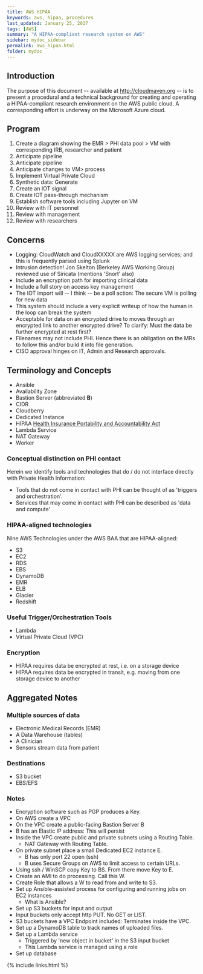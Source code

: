 ```yaml
---
title: AWS HIPAA
keywords: aws, hipaa, procedures
last_updated: January 25, 2017
tags: [AWS]
summary: "A HIPAA-compliant research system on AWS"
sidebar: mydoc_sidebar
permalink: aws_hipaa.html
folder: mydoc
---
```


## Introduction
The purpose of this document -- available at http://cloudmaven.org -- is to present a procedural and a technical background
for creating and operating a HIPAA-compliant research environment on the AWS public cloud. A corresponding effort is underway
on the Microsoft Azure cloud. 


## Program 

1. Create a diagram showing the EMR > PHI data pool > VM with corresponding IRB, researcher and patient
2. Anticipate <new data to EMR> pipeline
3. Anticipate <IOT to VM> pipeline
4. Anticipate changes to <PHI > VM> process
5. Implement Virtual Private Cloud
6. Synthetic data: Generate
7. Create an IOT signal
8. Create IOT pass-through mechanism
9. Establish software tools including Jupyter on VM
10. Review with IT personnel 
11. Review with management
12. Review with researchers

## Concerns

* Logging: CloudWatch and CloudXXXXX are AWS logging services; and this is frequently parsed using Splunk
* Intrusion detection! Jon Skelton (Berkeley AWS Working Group) reviewed use of Siricata (mentions 'Snort' also) 
* Include an encryption path for importing clinical data 
* Include a full story on access key management
* The IOT import will -- I think -- be a poll action: The secure VM is polling for new data
* This system should include a very explicit writeup of how the human in the loop can break the system
* Acceptable for data on an encrypted drive to moves through an encrypted link to another encrypted drive? To clarify: Must the data be further encrypted at rest first? 
* Filenames may not include PHI. Hence there is an obligation on the MRs to follow this and/or build it into file generation.
* CISO approval hinges on IT, Admin and Research approvals. 

## Terminology and Concepts
* Ansible
* Availability Zone
* Bastion Server (abbreviated **B**)
* CIDR
* Cloudberry
* Dedicated Instance 
* HIPAA [Health Insurance Portability and Accountability Act](https://en.wikipedia.org/wiki/Health_Insurance_Portability_and_Accountability_Act)
* Lambda Service
* NAT Gateway
* Worker

### Conceptual distinction on PHI contact

Herein we identify tools and technologies that do / do not interface directly with Private Health Information:
* Tools that do not come in contact with PHI can be thought of as 'triggers and orchestration'.
* Services that may come in contact with PHI can be described as 'data and compute'

### HIPAA-aligned technologies
Nine AWS Technologies under the AWS BAA that are HIPAA-aligned:
* S3
* EC2
* RDS
* EBS
* DynamoDB
* EMR
* ELB
* Glacier
* Redshift

### Useful Trigger/Orchestration Tools
* Lambda
* Virtual Private Cloud (VPC)

### Encryption
* HIPAA requires data be encrypted at rest, i.e. on a storage device
* HIPAA requires data be encrypted in transit, e.g. moving from one storage device to another

## Aggregated Notes

### Multiple sources of data
* Electronic Medical Records (EMR)
* A Data Warehouse (tables) 
* A Clinician 
* Sensors stream data from patient

### Destinations
* S3 bucket
* EBS/EFS 

### Notes
* Encryption software such as PGP produces a Key.
* On AWS create a VPC
* On the VPC create a public-facing Bastion Server B
* B has an Elastic IP address: This will persist
* Inside the VPC create public and private subnets using a Routing Table. 
  * NAT Gateway with Routing Table.
* On private subnet place a small Dedicated EC2 instance E.
  * B has only port 22 open (ssh) 
  * B uses Secure Groups on AWS to limit access to certain URLs. 
* Using ssh / WinSCP copy Key to BS. From there move Key to E. 
* Create an AMI to do processing. Call this W.
* Create Role that allows a W to read from and write to S3.
* Set up Ansible-assisted process for configuring and running jobs on EC2 instances
  * What is Ansible?
* Set up S3 buckets for input and output 
* Input buckets only accept http PUT. No GET or LIST.
* S3 buckets have a VPC Endpoint included: Terminates inside the VPC.
* Set up a DynamoDB table to track names of uploaded files.
* Set up a Lambda service 
  * Triggered by 'new object in bucket' in the S3 input bucket
  * This Lambda service is managed using a role
* Set up database

{% include links.html %}
